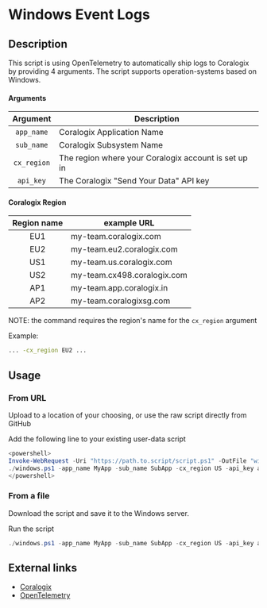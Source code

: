 # Windows Event Logs

## Description
This script is using OpenTelemetry to automatically ship logs to Coralogix by providing 4 arguments.
The script supports operation-systems based on Windows. 

#### Arguments
|  Argument   | Description                                          |
|:-----------:|------------------------------------------------------|
| `app_name`  | Coralogix Application Name                           |
| `sub_name`  | Coralogix Subsystem Name                             |
| `cx_region` | The region where your Coralogix account is set up in |
|  `api_key`  | The Coralogix "Send Your Data" API key               |

#### Coralogix Region
| Region name | example URL                 |
|:-----------:|-----------------------------|
|     EU1     | my-team.coralogix.com       |
|     EU2     | my-team.eu2.coralogix.com   |
|     US1     | my-team.us.coralogix.com    |
|     US2     | my-team.cx498.coralogix.com |
|     AP1     | my-team.app.coralogix.in    |
|     AP2     | my-team.coralogixsg.com     |

NOTE: the command requires the region's name for the `cx_region` argument

Example:
```bash
... -cx_region EU2 ...
```

## Usage

### From URL
Upload to a location of your choosing, or use the raw script directly from GitHub 

Add the following line to your existing user-data script
```powershell
<powershell>
Invoke-WebRequest -Uri "https://path.to.script/script.ps1" -OutFile "windows.ps1"
./windows.ps1 -app_name MyApp -sub_name SubApp -cx_region US -api_key abc123
</powershell>
```

### From a file
Download the script and save it to the Windows server.

Run the script 
```powershell
./windows.ps1 -app_name MyApp -sub_name SubApp -cx_region US -api_key abc123
```

## External links
* [Coralogix](https://coralogix.com/)
* [OpenTelemetry](https://opentelemetry.io/)
